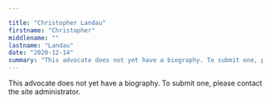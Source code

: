 ```yaml
---

title: "Christopher Landau"
firstname: "Christopher"
middlename: ""
lastname: "Landau"
date: "2020-12-14"
summary: "This advocate does not yet have a biography. To submit one, please contact the site administrator."
---
```

This advocate does not yet have a biography. To submit one, please contact the site administrator.

